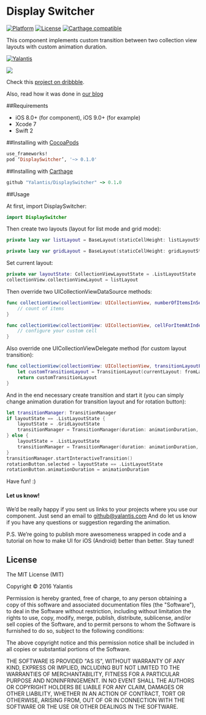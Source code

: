 # Display Switcher
[![Platform](http://img.shields.io/badge/platform-iOS-blue.svg?style=flat)](http://cocoapods.org/?q=YALSideMenu) [![License](http://img.shields.io/badge/license-MIT-green.svg?style=flat)]() [![Carthage compatible](https://img.shields.io/badge/Carthage-compatible-4BC51D.svg?style=flat)](https://github.com/Carthage/Carthage)

This component implements custom transition between two collection view layouts with custom animation duration.

[![Yalantis](https://raw.githubusercontent.com/Yalantis/PullToRefresh/develop/PullToRefreshDemo/Resources/badge_dark.png)](https://yalantis.com/?utm_source=github)

<img src="https://d13yacurqjgara.cloudfront.net/users/116693/screenshots/2276068/open-uri20151005-3-walc59" />

Check this <a href="https://dribbble.com/shots/2276068-Contact-Display-Switch">project on dribbble</a>.

Also, read how it was done in [our blog](…)

##Requirements
- iOS 8.0+ (for component), iOS 9.0+ (for example)
- Xcode 7
- Swift 2

##Installing with [CocoaPods](https://cocoapods.org)

```ruby
use_frameworks!
pod ‘DisplaySwitcher’, '~> 0.1.0'
```

##Installing with [Carthage](https://github.com/Carthage/Carthage)

```ruby
github "Yalantis/DisplaySwitcher" ~> 0.1.0
```

##Usage

At first, import DisplaySwitcher:
```swift
import DisplaySwitcher
```

Then create two layouts (layout for list mode and grid mode):
```swift
private lazy var listLayout = BaseLayout(staticCellHeight: listLayoutStaticCellHeight, nextLayoutStaticCellHeight: gridLayoutStaticCellHeight, layoutState: .ListLayoutState)

private lazy var gridLayout = BaseLayout(staticCellHeight: gridLayoutStaticCellHeight, nextLayoutStaticCellHeight: listLayoutStaticCellHeight, layoutState: .GridLayoutState)
```

Set current layout:
```swift
private var layoutState: CollectionViewLayoutState = .ListLayoutState
collectionView.collectionViewLayout = listLayout
```

Then override two UICollectionViewDataSource methods:
```swift
func collectionView(collectionView: UICollectionView, numberOfItemsInSection section: Int) -> Int {
    // count of items
}

func collectionView(collectionView: UICollectionView, cellForItemAtIndexPath indexPath: NSIndexPath) -> UICollectionViewCell {
    // configure your custom cell
}
```

Also override one UICollectionViewDelegate method (for custom layout transition):
```swift
func collectionView(collectionView: UICollectionView, transitionLayoutForOldLayout fromLayout: UICollectionViewLayout, newLayout toLayout: UICollectionViewLayout) -> UICollectionViewTransitionLayout {
    let customTransitionLayout = TransitionLayout(currentLayout: fromLayout, nextLayout: toLayout)
    return customTransitionLayout
}
```
And in the end necessary create transition and start it (you can simply change animation duration for transition layout and for rotation button):
```swift
let transitionManager: TransitionManager
if layoutState == .ListLayoutState {
    layoutState = .GridLayoutState
    transitionManager = TransitionManager(duration: animationDuration, collectionView: collectionView!, destinationLayout: gridLayout, layoutState: layoutState)
} else {
    layoutState = .ListLayoutState
    transitionManager = TransitionManager(duration: animationDuration, collectionView: collectionView!, destinationLayout: listLayout, layoutState: layoutState)
}
transitionManager.startInteractiveTransition()
rotationButton.selected = layoutState == .ListLayoutState
rotationButton.animationDuration = animationDuration
```

Have fun! :)

#### Let us know!

We’d be really happy if you sent us links to your projects where you use our component. Just send an email to github@yalantis.com And do let us know if you have any questions or suggestion regarding the animation. 

P.S. We’re going to publish more awesomeness wrapped in code and a tutorial on how to make UI for iOS (Android) better than better. Stay tuned!

## License

The MIT License (MIT)

Copyright © 2016 Yalantis

Permission is hereby granted, free of charge, to any person obtaining a copy
of this software and associated documentation files (the "Software"), to deal
in the Software without restriction, including without limitation the rights
to use, copy, modify, merge, publish, distribute, sublicense, and/or sell
copies of the Software, and to permit persons to whom the Software is
furnished to do so, subject to the following conditions:

The above copyright notice and this permission notice shall be included in
all copies or substantial portions of the Software.

THE SOFTWARE IS PROVIDED "AS IS", WITHOUT WARRANTY OF ANY KIND, EXPRESS OR
IMPLIED, INCLUDING BUT NOT LIMITED TO THE WARRANTIES OF MERCHANTABILITY,
FITNESS FOR A PARTICULAR PURPOSE AND NONINFRINGEMENT. IN NO EVENT SHALL THE
AUTHORS OR COPYRIGHT HOLDERS BE LIABLE FOR ANY CLAIM, DAMAGES OR OTHER
LIABILITY, WHETHER IN AN ACTION OF CONTRACT, TORT OR OTHERWISE, ARISING FROM,
OUT OF OR IN CONNECTION WITH THE SOFTWARE OR THE USE OR OTHER DEALINGS IN
THE SOFTWARE.

